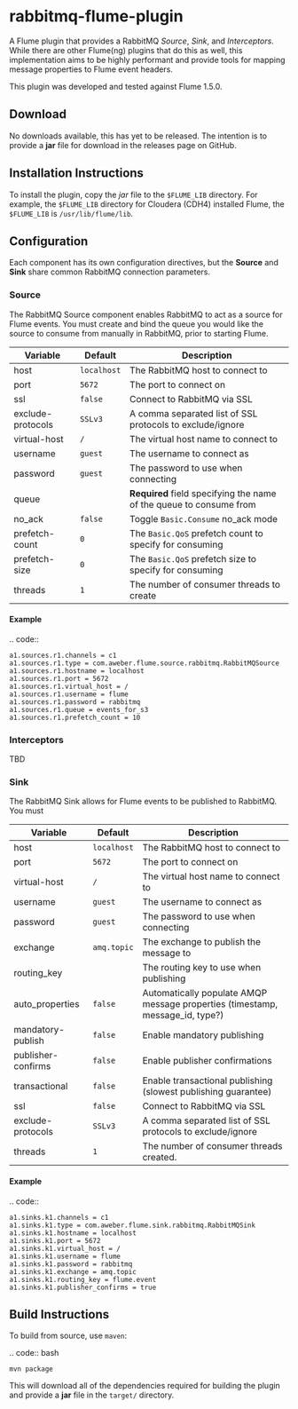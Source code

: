 rabbitmq-flume-plugin
=====================
A Flume plugin that provides a RabbitMQ *Source*, *Sink*, and *Interceptors*. While
there are other Flume(ng) plugins that do this as well, this implementation aims
to be highly performant and provide tools for mapping message properties to Flume
event headers.

This plugin was developed and tested against Flume 1.5.0.

Download
--------
No downloads available, this has yet to be released. The intention is to provide
a **jar** file for download in the releases page on GitHub.

Installation Instructions
-------------------------
To install the plugin, copy the *jar* file to the ``$FLUME_LIB`` directory. For
example, the ``$FLUME_LIB`` directory for Cloudera (CDH4) installed Flume, the
``$FLUME_LIB`` is ``/usr/lib/flume/lib``.

Configuration
-------------
Each component has its own configuration directives, but the **Source** and **Sink**
share common RabbitMQ connection parameters.

### Source
The RabbitMQ Source component enables RabbitMQ to act as a source for Flume events.
You must create and bind the queue you would like the source to consume from manually
in RabbitMQ, prior to starting Flume.

Variable          | Default       | Description
----------------- | ------------- | -----------
host              | ``localhost`` | The RabbitMQ host to connect to
port              | ``5672``      | The port to connect on
ssl               | ``false``     | Connect to RabbitMQ via SSL
exclude-protocols | ``SSLv3``     | A comma separated list of SSL protocols to exclude/ignore
virtual-host      | ``/``         | The virtual host name to connect to
username          | ``guest``     | The username to connect as
password          | ``guest``     | The password to use when connecting
queue             |               | **Required** field specifying the name of the queue to consume from
no_ack            | ``false``     | Toggle ``Basic.Consume`` no_ack mode
prefetch-count    | ``0``         | The ``Basic.QoS`` prefetch count to specify for consuming
prefetch-size     | ``0``         | The ``Basic.QoS`` prefetch size to specify for consuming
threads           | ``1``         | The number of consumer threads to create

#### Example

.. code::

    a1.sources.r1.channels = c1
    a1.sources.r1.type = com.aweber.flume.source.rabbitmq.RabbitMQSource
    a1.sources.r1.hostname = localhost
    a1.sources.r1.port = 5672
    a1.sources.r1.virtual_host = /
    a1.sources.r1.username = flume
    a1.sources.r1.password = rabbitmq
    a1.sources.r1.queue = events_for_s3
    a1.sources.r1.prefetch_count = 10

### Interceptors
TBD

### Sink
The RabbitMQ Sink allows for Flume events to be published to RabbitMQ. You must

Variable           | Default       | Description
------------------ | ------------- | -----------
host               | ``localhost`` | The RabbitMQ host to connect to
port               | ``5672``      | The port to connect on
virtual-host       | ``/``         | The virtual host name to connect to
username           | ``guest``     | The username to connect as
password           | ``guest``     | The password to use when connecting
exchange           | ``amq.topic`` | The exchange to publish the message to
routing_key        |               | The routing key to use when publishing
auto_properties    | ``false``     | Automatically populate AMQP message properties (timestamp, message_id, type?)
mandatory-publish  | ``false``     | Enable mandatory publishing
publisher-confirms | ``false``     | Enable publisher confirmations
transactional      | ``false``     | Enable transactional publishing (slowest publishing guarantee)
ssl                | ``false``     | Connect to RabbitMQ via SSL
exclude-protocols  | ``SSLv3``     | A comma separated list of SSL protocols to exclude/ignore
threads            | ``1``         | The number of consumer threads created.

#### Example

.. code::

    a1.sinks.k1.channels = c1
    a1.sinks.k1.type = com.aweber.flume.sink.rabbitmq.RabbitMQSink
    a1.sinks.k1.hostname = localhost
    a1.sinks.k1.port = 5672
    a1.sinks.k1.virtual_host = /
    a1.sinks.k1.username = flume
    a1.sinks.k1.password = rabbitmq
    a1.sinks.k1.exchange = amq.topic
    a1.sinks.k1.routing_key = flume.event
    a1.sinks.k1.publisher_confirms = true

Build Instructions
------------------
To build from source, use ``maven``:

.. code:: bash

    mvn package

This will download all of the dependencies required for building the plugin and
provide a **jar** file in the ``target/`` directory.
